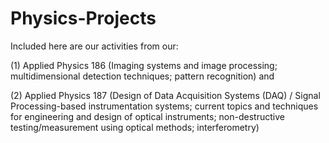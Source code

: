 # Physics-Projects

Included here are our activities from our:

(1) Applied Physics 186 (Imaging systems and image processing; multidimensional detection techniques; pattern recognition) and

(2) Applied Physics 187 (Design of Data Acquisition Systems (DAQ) / Signal Processing-based instrumentation systems; current topics and techniques for engineering and design of optical instruments; non-destructive testing/measurement using optical methods; interferometry)
